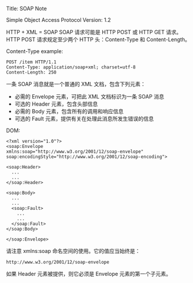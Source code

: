 Title: SOAP Note

Simple Object Access Protocol
Version: 1.2

HTTP + XML = SOAP
SOAP 请求可能是 HTTP POST 或 HTTP GET 请求。
HTTP POST 请求规定至少两个 HTTP 头：Content-Type 和 Content-Length。

Content-Type example:

    POST /item HTTP/1.1
    Content-Type: application/soap+xml; charset=utf-8
    Content-Length: 250

一条 SOAP 消息就是一个普通的 XML 文档，包含下列元素：

- 必需的 Envelope 元素，可把此 XML 文档标识为一条 SOAP 消息
- 可选的 Header 元素，包含头部信息
- 必需的 Body 元素，包含所有的调用和响应信息
- 可选的 Fault 元素，提供有关在处理此消息所发生错误的信息

DOM:

    <?xml version="1.0"?>
    <soap:Envelope
    xmlns:soap="http://www.w3.org/2001/12/soap-envelope"
    soap:encodingStyle="http://www.w3.org/2001/12/soap-encoding">

    <soap:Header>
      ...
      ...
    </soap:Header>

    <soap:Body>
      ...
      ...
      <soap:Fault>
        ...
        ...
      </soap:Fault>
    </soap:Body>

    </soap:Envelope>


请注意 xmlns:soap 命名空间的使用。它的值应当始终是：

    http://www.w3.org/2001/12/soap-envelope

如果 Header 元素被提供，则它必须是 Envelope 元素的第一个子元素。
